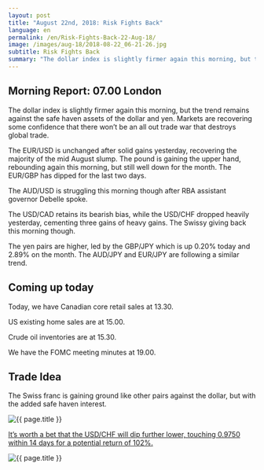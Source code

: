 ```yaml
---
layout: post
title: "August 22nd, 2018: Risk Fights Back"
language: en
permalink: /en/Risk-Fights-Back-22-Aug-18/
image: /images/aug-18/2018-08-22_06-21-26.jpg
subtitle: Risk Fights Back
summary: "The dollar index is slightly firmer again this morning, but the trend remains against the safe haven assets of the dollar and yen"
---
```

## Morning Report: 07.00 London

The dollar index is slightly firmer again this morning, but the trend remains against the safe haven assets of the dollar and yen. Markets are recovering some confidence that there won’t be an all out trade war that destroys global trade. 

The EUR/USD is unchanged after solid gains yesterday, recovering the majority of the mid August slump. The pound is gaining the upper hand, rebounding again this morning, but still well down for the month. The EUR/GBP has dipped for the last two days.

The AUD/USD is struggling this morning though after RBA assistant governor Debelle spoke. 

The USD/CAD retains its bearish bias, while the USD/CHF dropped heavily yesterday, cementing three gains of heavy gains. The Swissy giving back this morning though. 

The yen pairs are higher, led by the GBP/JPY which is up 0.20% today and 2.89% on the month. The AUD/JPY and EUR/JPY are following a similar trend. 

## Coming up today

Today, we have Canadian core retail sales at 13.30. 

US existing home sales are at 15.00. 

Crude oil inventories are at 15.30. 

We have the FOMC meeting minutes at 19.00. 

## Trade Idea

The Swiss franc is gaining ground like other pairs against the dollar, but with the added safe haven interest.

<img class="post-image" src="{{ site.url }}/images/aug-18/2018-08-22_06-21-26.jpg" alt="{{ page.title }}" title="{{ page.title }}">

<a href="%LINK%%?currency=GBP&market=forex&underlying=frxUSDCHF&formname=touchnotouch&duration_amount=14&duration_units=d&amount=10&amount_type=stake&expiry_type=duration&barrier=0.9750" target="_blank">It’s worth a bet that the USD/CHF will dip further lower, touching 0.9750 within 14 days for a potential return of 102%.</a>

<img class="post-image" src="{{ site.url }}/images/aug-18/2018-08-22_06-22-20.jpg" alt="{{ page.title }}" title="{{ page.title }}">